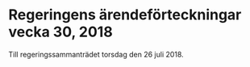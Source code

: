 # Regeringens ärendeförteckningar vecka 30, 2018

Till regeringssammanträdet torsdag den 26 juli 2018\.
